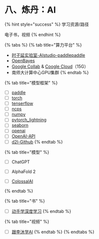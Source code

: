 # 八、炼丹：AI

{% hint style="success" %}
学习资源/路径

电子书，视频
{% endhint %}

{% tabs %}
{% tab title="算力平台" %}
* [时子延实验室-AIstudio-paddlepaddle](https://aistudio.baidu.com/aistudio/projectdetail/5588234)
* [OpenBayes](https://openbayes.com/)
* [Google Collab](https://colab.research.google.com/drive/1-MPoOR79eM\_oMg0s8Hmu0ZgEOw6-jCFG#scrollTo=GLysaga2q2uR) & [Coogle Cloud](https://drive.google.com/drive/search?q=owner:me%20\(type:application/vnd.google.colaboratory%20||%20type:application/vnd.google.colab\))（15G）
* 南师大计算中心GPU集群
{% endtab %}

{% tab title="模型框架" %}
* [ ] [paddle](https://www.paddlepaddle.org.cn/documentation/docs/zh/api/index\_cn.html)
* [ ] [torch](https://pytorch-cn.readthedocs.io/zh/latest/package\_references/torch/)
* [ ] [tenserflow](https://tensorflow.google.cn/?hl=zh-cn)
* [ ] [ncps](https://github.com/mlech26l/ncps)
* [ ] [numpy](https://www.numpy.org.cn/)
* [ ] [pytorch\_lightning](https://pytorch-lightning.readthedocs.io/en/stable/index.html)
* [ ] [seaborn](https://seaborn.pydata.org/)
* [ ] [openai](https://pypi.org/project/openai/)
* [ ] [OpenAI-API](https://platform.openai.com/docs/introduction)
* [ ] [d2l-Github](https://github.com/d2l-ai/d2l-zh/releases)
{% endtab %}

{% tab title="模型" %}
* [ ] ChatGPT
* [ ] AlphaFold 2
* [ ] [ColossalAI](https://colossalai.org/)


{% endtab %}

{% tab title="书" %}
* [ ] [动手学深度学习](https://zh-v2.d2l.ai/)
{% endtab %}

{% tab title="视频" %}
* [ ] [跟李沐学AI](https://space.bilibili.com/1567748478)
{% endtab %}
{% endtabs %}
